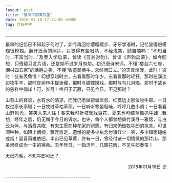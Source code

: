 ```yaml
---
layout: post
title: "曾听牛郎奏牧笛"
date: 2018-01-18 17:34:00 +0800
tag: 昨日种种
---
```

-----------------------------------------

<p align="justify">最早的记忆已不知起于何时了，如今再回忆嘤嘤踱步、牙牙学语时，记忆显得很模糊很模糊。翻开泛黄的照片，只觉得有些眼熟，不经浅笑，顾自喃喃：“不知当时...不知当时...”及至入学启蒙，曾读《笠翁对韵》、曾读《声韵启蒙》，如今回想，只残留只言片语，还是拗不过岁月匆匆。初识唐诗宋词，不懂“楼台六七座，烟村四五家”的恬静之美，不懂“牧童骑黄牛...忽然闭口立。”的天真烂漫，此时！彼时！徒有羡鱼情！幻想穿越时空，去看看那时年少，去看看那时轻狂，那时在溪流边牧牛羊，那时在树林中捉迷藏，那时与蝴蝶嬉戏，那时与鸟儿对唱，那时于故乡的慈祥中徜徉！可，岁月！终归于沉寂，只见今日，不见那时？</p>

<p align="justify">山有山的脊梁，水有水的清凉，而我仍愿做荷塘岸旁、红菱边上那位牧牛郎。一日牧过亭长亭短；一日牧过草枯草荣，一日听听寒蛩聒噪，哼哼几曲小调；一日看看山野风光，笑笑人来人往！春来我可折枝戏戏百花，夏来也可结草抓抓牛蛙...我想，经年之后，仍无悔于今日的诉求。也许，每个人都曾想倚竹溪寻一雅居，与白云为伴，与落霞共眠，有来生愿在种花家的祺愿，有归来仍做牧牛郎的执念。可世间种种，如陌上烟柳，飘浮难定，遗憾的是多少执念付诸红尘一笑，多少祺愿缱绻成烟！蛩音再难依旧，半山已见草黄，终有一日，曾经付诸一切情愫的那片山、那条河终成为一生的宿命。去年昨日，一指流年，几瓣花雨，不见牛郎奏笛！</p>

<p align="justify">天已向晚，不知牛郎可还？</p>

<p align="right">2018年01月18日 记</p>
-----------------------------------------
